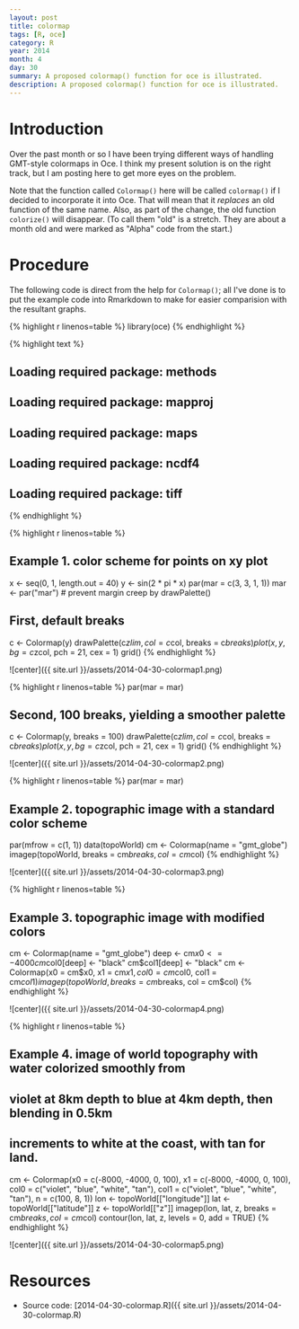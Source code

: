 ```yaml
---
layout: post
title: colormap
tags: [R, oce]
category: R
year: 2014
month: 4
day: 30
summary: A proposed colormap() function for oce is illustrated.
description: A proposed colormap() function for oce is illustrated.
---
```


# Introduction

Over the past month or so I have been trying different ways of handling GMT-style colormaps in Oce.  I think my present solution is on the right track, but I am posting here to get more eyes on the problem.

Note that the function called ``Colormap()`` here will be called ``colormap()`` if I decided to incorporate it into Oce.  That will mean that it *replaces* an old function of the same name.  Also, as part of the change, the old function ``colorize()`` will disappear.  (To call them "old" is a stretch.  They are about a month old and were marked as "Alpha" code from the start.)


# Procedure

The following code is direct from the help for ``Colormap()``; all I've done is to put the example code into Rmarkdown to make for easier comparision with the resultant graphs.


{% highlight r linenos=table %}
library(oce)
{% endhighlight %}



{% highlight text %}
## Loading required package: methods
## Loading required package: mapproj
## Loading required package: maps
## Loading required package: ncdf4
## Loading required package: tiff
{% endhighlight %}



{% highlight r linenos=table %}
## Example 1. color scheme for points on xy plot
x <- seq(0, 1, length.out = 40)
y <- sin(2 * pi * x)
par(mar = c(3, 3, 1, 1))
mar <- par("mar")  # prevent margin creep by drawPalette()
## First, default breaks
c <- Colormap(y)
drawPalette(c$zlim, col = c$col, breaks = c$breaks)
plot(x, y, bg = c$zcol, pch = 21, cex = 1)
grid()
{% endhighlight %}

![center]({{ site.url }}/assets/2014-04-30-colormap1.png) 

{% highlight r linenos=table %}
par(mar = mar)
## Second, 100 breaks, yielding a smoother palette
c <- Colormap(y, breaks = 100)
drawPalette(c$zlim, col = c$col, breaks = c$breaks)
plot(x, y, bg = c$zcol, pch = 21, cex = 1)
grid()
{% endhighlight %}

![center]({{ site.url }}/assets/2014-04-30-colormap2.png) 

{% highlight r linenos=table %}
par(mar = mar)

## Example 2. topographic image with a standard color scheme
par(mfrow = c(1, 1))
data(topoWorld)
cm <- Colormap(name = "gmt_globe")
imagep(topoWorld, breaks = cm$breaks, col = cm$col)
{% endhighlight %}

![center]({{ site.url }}/assets/2014-04-30-colormap3.png) 

{% highlight r linenos=table %}

## Example 3. topographic image with modified colors
cm <- Colormap(name = "gmt_globe")
deep <- cm$x0 <= -4000
cm$col0[deep] <- "black"
cm$col1[deep] <- "black"
cm <- Colormap(x0 = cm$x0, x1 = cm$x1, col0 = cm$col0, col1 = cm$col1)
imagep(topoWorld, breaks = cm$breaks, col = cm$col)
{% endhighlight %}

![center]({{ site.url }}/assets/2014-04-30-colormap4.png) 

{% highlight r linenos=table %}

## Example 4. image of world topography with water colorized smoothly from
## violet at 8km depth to blue at 4km depth, then blending in 0.5km
## increments to white at the coast, with tan for land.
cm <- Colormap(x0 = c(-8000, -4000, 0, 100), x1 = c(-8000, -4000, 0, 100), col0 = c("violet", 
    "blue", "white", "tan"), col1 = c("violet", "blue", "white", "tan"), n = c(100, 
    8, 1))
lon <- topoWorld[["longitude"]]
lat <- topoWorld[["latitude"]]
z <- topoWorld[["z"]]
imagep(lon, lat, z, breaks = cm$breaks, col = cm$col)
contour(lon, lat, z, levels = 0, add = TRUE)
{% endhighlight %}

![center]({{ site.url }}/assets/2014-04-30-colormap5.png) 


# Resources

* Source code: [2014-04-30-colormap.R]({{ site.url }}/assets/2014-04-30-colormap.R)
